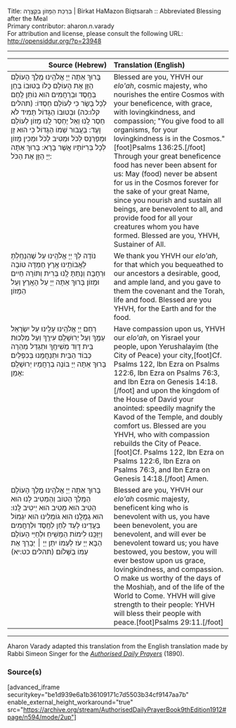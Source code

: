 <html>
<head></head>
<body>
Title: בִּרְכַּת הַמָּזוֹן בִּקְצָרָה | Birkat HaMazon Biqtsarah :: Abbreviated Blessing after the Meal<br />
Primary contributor: aharon.n.varady<br />
For attribution and license, please consult the following URL: <a href="http://opensiddur.org/?p=23948">http://opensiddur.org/?p=23948</a>
<p />
<hr />

<table style="margin-left: auto;margin-right: auto;" class="draggable">
<thead><tr><th id="x" style="text-align: right;">Source (Hebrew)</th><th style="text-align: left;">Translation (English)</th></tr></thead>
<tbody>
<tr><td style="vertical-align:top;" width="46%">
<div class="liturgy"><span lang="he">
בָּרוּךְ אַתָּה 
יְיָ אֱלֹהֵֽינוּ 
מֶֽלֶךְ הָעוֹלָם 
הַזָּן אֶת הָעוֹלָם כֻּלּוֹ בְּטוּבוֹ 
בְּחֵן בְּחֶֽסֶד וּבְרַחֲמִים 
הוּא נוֹתֵן לֶֽחֶם לְכָל בָּשָׂר 
כִּי לְעוֹלָם חַסְדּוֹ: <span class="citation">(תהלים קלו:כה)</span>
וּבְטוּבוֹ הַגָּדוֹל תָּמִיד לֹא חָסַר לָֽנוּ 
וְאַל יֶחְסַר לָֽנוּ מָזוֹן לְעוֹלָם וָעֶד: 
בַּעֲבוּר שְׁמוֹ הַגָּדוֹל 
כִּי הוּא זָן וּמְפַרְנֵס לַכֹּל 
וּמֵטִיב לַכֹּל 
וּמֵכִין מָזוֹן לְכָל בְּרִיּוֹתָיו אֲשֶׁר בָּרָא: 
בָּרוּךְ אַתָּה יְיָ 
הַזָּן אֶת הַכֹּל:
</span></div></td>
 
<td style="vertical-align:top;" width="53%">
<div class="english">
Blessed are you, 
YHVH our <em>elo'ah</em>, 
cosmic majesty, 
who nourishes the entire Cosmos with your beneficence, 
with grace, with lovingkindness, and compassion; 
"You give food to all organisms, 
for your lovingkindness is in the Cosmos."[foot]Psalms 136:25.[/foot]
Through your great beneficence food has never been absent for us: 
May (food) never be absent for us in the Cosmos forever 
for the sake of your great Name, 
since you nourish and sustain all beings, 
are benevolent to all, 
and provide food for all your creatures whom you have formed. 
Blessed are you, YHVH, 
Sustainer of All.
</div></td></tr>


<tr><td style="vertical-align:top;" width="46%">
<div class="liturgy"><span lang="he">
נוֹדֶה לְךָ 
יְיָ אֱלֹהֵֽינוּ 
עַל שֶׁהִנְחַֽלְתָּ לַאֲבוֹתֵֽינוּ 
אֶֽרֶץ חֶמְדָּה טוֹבָה וּרְחָבָה׃
וְנָתַתָּ לָֽנוּ 
בְּרִית וְתּוֹרָה 
חַיִים וּמָזוֹן׃
בָּרוּךְ אַתָּה יְיָ 
עַל הָאָֽרֶץ וְעַל הַמָּזוֹן׃
</span></div></td>
 
<td style="vertical-align:top;" width="53%">
<div class="english">
We thank you 
YHVH our <em>elo'ah</em>, 
for that which you bequeathed to our ancestors 
a desirable, good, and ample land, 
and you gave to them 
the covenant and the Torah, 
life and food. 
Blessed are you YHVH, 
for the Earth and for the food. 
</div></td></tr>


<tr><td style="vertical-align:top;" width="46%">
<div class="liturgy"><span lang="he">
רַחֵם יְיָ אֱלֹהֵֽינוּ עָלֵֽינוּ 
עַל יִשְׂרָאֵל עַמֶּֽךָ 
וְעַל יְרוּשָׁלַֽםִ עִירֶֽךָ 
וְעַל מַלְכוּת בֵּית דָּוִד מְשִׁיחֶֽךָ 
וּתְגַדֵּל מְהֵרָה כְּבוֹד הַבַּיִת 
וּתְנַחֲמֵֽנוּ בְּכִפְלַיִם׃
בָּרוּךְ אַתָּה יְיָ 
בּוֹנֶה בְרַחֲמָיו יְרוּשָׁלַֽםִ׃
אָמֵן:
</span></div></td>
 
<td style="vertical-align:top;" width="53%">
<div class="english">
Have compassion upon us, YHVH our <em>elo'ah</em>,
on Yisrael your people, 
upon Yerushalayim (the City of Peace) your city,[foot]Cf. Psalms 122, Ibn Ezra on Psalms 122:6, Ibn Ezra on Psalms 76:3, and Ibn Ezra on Genesis 14:18.[/foot] 
and upon the kingdom of the House of David your anointed: 
speedily magnify the Kavod of the Temple, 
and doubly comfort us. 
Blessed are you YHVH, 
who with compassion rebuilds the City of Peace.[foot]Cf. Psalms 122, Ibn Ezra on Psalms 122:6, Ibn Ezra on Psalms 76:3, and Ibn Ezra on Genesis 14:18.[/foot]  
Amen.
</div></td></tr>


<tr><td style="vertical-align:top;" width="46%">
<div class="liturgy"><span lang="he">
בָּרוּךְ אַתָּה 
יְיָ אֱלֹהֵֽינוּ 
מֶֽלֶךְ הָעוֹלָם 
הַמֶּֽלֶךְ הַטּוֹב וְהַמֵּטִיב לָנוּ 
הוּא הֵטִיב הוּא מֵטִיב 
הוּא יֵיטִיב לָֽנוּ: 
הוּא גְמָלָֽנוּ הוּא גוֹמְלֵינוּ 
הוּא יִגְמוֹל בַּעֲדֵינוּ לָעַד לְחֵן לְחֶֽסֶד וּלְרַחֲמִים 
וְיְזַכֵּֽנוּ לִימוֹת הַמָּשִֽׁיחַ
וּלְחַיֵּי הָעוֹלָם הַבָּא׃
יְיָ עֹז לְעַמּוֹ יִתֵּן
יְיָ ׀ יְבָרֵךְ אֶת עַמּוֹ בַשָּׁלוֹם׃ <span class="citation">(תהלים כט:יא)</span>
</span></div></td>
 
<td style="vertical-align:top;" width="53%">
<div class="english">
Blessed are you, 
YHVH our <em>elo'ah</em>
cosmic majesty, 
beneficent king who is benevolent with us,
you have been benevolent, you are benevolent, 
and will ever be benevolent toward us; 
you have bestowed, you bestow, 
you will ever bestow upon us grace, lovingkindness, and compassion. 
O make us worthy of the days of the Moshiaḥ, 
and of the life of the World to Come. 
YHVH will give strength to their people:
YHVH will bless their people with peace.[foot]Psalms 29:11.[/foot]
</div></td></tr>
</tbody></table>

<hr />

Aharon Varady adapted this translation from the English translation made by Rabbi Simeon Singer for the <a href="https://opensiddur.org/compilations/kol-bo/the-authorised-daily-prayer-book-aka-the-singer-siddur/"><em>Authorised Daily Prayers</em></a> (1890).

<h3>Source(s)</h3>

[advanced_iframe securitykey="be1d939e6a1b36109171c7d5503b34cf9147aa7b" enable_external_height_workaround="true" src="https://archive.org/stream/AuthorisedDailyPrayerBook9thEdition1912#page/n594/mode/2up"]
</body>
</html>